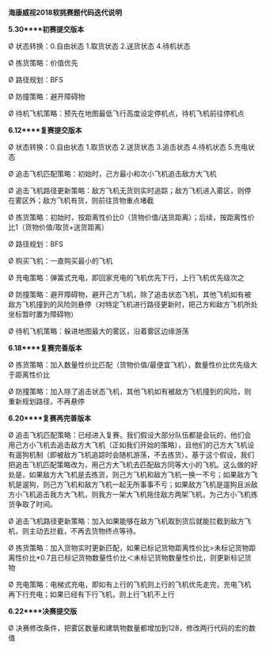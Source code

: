 **海康威视2018软挑赛题代码迭代说明** 

**5.30****初赛提交版本**

Ø  状态转换：0.自由状态 1.取货状态 2.送货状态 4.待机状态

Ø  拣货策略：价值优先

Ø  路径规划：BFS

Ø  防撞策略：避开障碍物

Ø  待机飞机策略：预先在地图最低飞行高度设定停机点，待机飞机前往停机点

 

**6.12****复赛提交版本**

Ø  状态转换：0.自由状态 1.取货状态 2.送货状态 3.追击状态 4.待机状态 5.充电状态

Ø  追击飞机匹配策略：初始时，己方最小和次小飞机追击敌方大飞机

Ø  追击飞机路径更新策略：敌方飞机无货则实时追踪；敌方飞机进入雾区，则停在雾区外；敌方飞机有货，则前往货物重点堵截

Ø  拣货策略：初始时，按距离性价比0（货物价值/送货距离）；后续，按距离性价比1（货物价值/取货+送货距离）

Ø  路径规划：BFS

Ø  购买飞机：一直购买最小的飞机

Ø  充电策略：弹簧式充电，即回家充电的飞机优先下行，上行飞机优先级次之

Ø  防撞策略：避开障碍物，避开己方飞机，除了追击状态飞机，其他飞机如有被敌方飞机撞到的风险则悬停（对特定飞机进行路径更新时，把己方和敌方飞机所处坐标暂时置为障碍物）

Ø  待机飞机策略：躲进地图最大的雾区，沿着雾区边缘游荡

 

**6.18****复赛完善版本**

Ø  拣货策略：加入数量性价比匹配（货物价值/最便宜飞机），数量性价比优先级大于距离性价比

Ø  防撞策略：加入除了追击状态飞机，其他飞机如有被敌方飞机撞到的风险，则重新规划路径，不再悬停

 

**6.20****复赛再完善版本**

Ø  追击飞机匹配策略：已经进入复赛，我们假设大部分队伍都是会玩的，他们会用己方小飞机去追击敌方大飞机（正如我们开始的策略），且他们的己方大飞机设有遛狗机制（即被敌方飞机追踪时会随机游荡，不去拣货）。基于这个假设，我们把追击飞机匹配策略改为，用己方大飞机去匹配敌方同等大小的飞机。这么做的好处是，如果敌方大飞机是去拣货，则己方飞机和敌方飞机一换一不亏；如果敌方飞机是遛狗，则己方飞机和敌方飞机一起无所事事不亏；如果敌方飞机是遛狗且派敌方小飞机追击我方大飞机，则我方一架大飞机拖住敌方两架飞机，为己方小飞机拣货争取了时间。

Ø  追击飞机路径更新策略：加入如果能够在敌方飞机取到货后就能拦截到敌方飞机，则主动去拦截，不再去货物终点等待。

Ø  拣货策略：加入货物实时更新匹配，如果已标记货物距离性价比>未标记货物距离性价比*0.7且已标记货物数量性价比＜未标记货物数量性价比，则更新标记货物

Ø  充电策略：电梯式充电，即如有上行的飞机则上行的飞机优先走完，充电飞机再下行充电；如果已经有下行飞机，则上行飞机不上行

 

**6.22****决赛提交版**

Ø  决赛修改条件，把雾区数量和建筑物数量都增加到128，修改两行代码的宏的数值